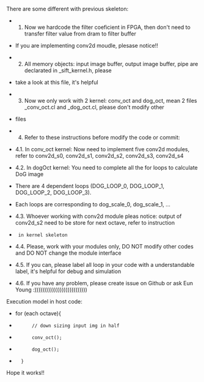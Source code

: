 
There are some different with previous skeleton:
* 1. Now we hardcode the filter coeficient in FPGA, then don't need to transfer filter value from dram to filter buffer
*    If you are implementing conv2d moudle, plesase notice!!

* 2. All memory objects: input image buffer, output image buffer, pipe are declarated in _sift_kernel.h, please 
*    take a look at this file, it's helpful

* 3. Now we only work with 2 kernel: conv_oct and dog_oct, mean 2 files _conv_oct.cl and _dog_oct.cl, please don't modify other
*    files

* 4. Refer to these instructions before modify the code or commit:

* 4.1. In conv_oct kernel: Now need to implement five conv2d modules, refer to conv2d_s0, conv2d_s1, conv2d_s2, conv2d_s3, conv2d_s4

* 4.2. In dogOct kernel: You need to complete all the for loops to calculate DoG image
*	 There are 4 dependent loops (DOG_LOOP_0, DOG_LOOP_1, DOG_LOOP_2, DOG_LOOP_3).
*	 Each loops are corresponding to dog_scale_0, dog_scale_1, ...

* 4.3. Whoever working with conv2d module pleas notice: output of conv2d_s2 need to be store for next octave, refer to instruction
*      in kernel skeleton 

* 4.4. Please, work with your modules only, DO NOT modify other codes and DO NOT change the module interface

* 4.5. If you can, please label all loop in your code with a understandable label, it's helpful for debug and simulation

* 4.6. If you have any problem, please create issue on Github or ask Eun Young :)))))))))))))))))))))))))))

Execution model in host code:
* 	for (each octave){ 
*			// down sizing input img in half      
*			conv_oct();
*			dog_oct(); 
*		}  	
Hope it works!!   